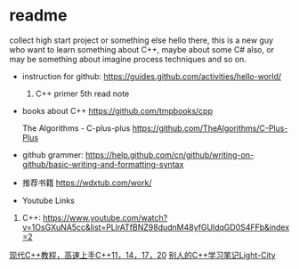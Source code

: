 # readme
collect high start project or something else
hello there, this is a new guy who want to learn something about C++, maybe about some C# also, or may be something about imagine process techniques and so on.
- instruction for github:
  https://guides.github.com/activities/hello-world/
  
  1. C++ primer 5th  read note
- books about C++
  https://github.com/tmpbooks/cpp
  
  The Algorithms - C-plus-plus
  https://github.com/TheAlgorithms/C-Plus-Plus
  
 - github grammer:
 https://help.github.com/cn/github/writing-on-github/basic-writing-and-formatting-syntax
 
 - 推荐书籍
 https://wdxtub.com/work/
 
 - Youtube Links
 1. C++:
    https://www.youtube.com/watch?v=1OsGXuNA5cc&list=PLlrATfBNZ98dudnM48yfGUldqGD0S4FFb&index=2
    
 [现代C++教程，高速上手C++11，14，17，20](https://changkun.de/modern-cpp/zh-cn/02-usability/index.html)
 [别人的C++学习笔记Light-City](https://github.com/Light-City/CPlusPlusThings)
    
